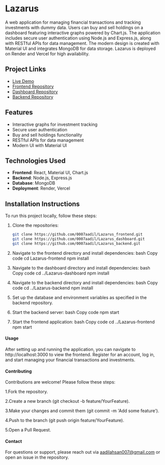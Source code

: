 # Lazarus

A web application for managing financial transactions and tracking investments with dummy data. Users can buy and sell holdings on a dashboard featuring interactive graphs powered by Chart.js. The application includes secure user authentication using Node.js and Express.js, along with RESTful APIs for data management. The modern design is created with Material UI and integrates MongoDB for data storage. Lazarus is deployed on Render and Vercel for high availability.

## Project Links

- [Live Demo](https://lazarus-dusky.vercel.app)
- [Frontend Repository](https://github.com/0007aadil/Lazarus_frontend.git)
- [Dashboard Repository](https://github.com/0007aadil/Lazarus_dashboard.git)
- [Backend Repository](https://github.com/0007aadil/Lazarus_backend.git)

## Features

- Interactive graphs for investment tracking
- Secure user authentication
- Buy and sell holdings functionality
- RESTful APIs for data management
- Modern UI with Material UI

## Technologies Used

- **Frontend**: React, Material UI, Chart.js
- **Backend**: Node.js, Express.js
- **Database**: MongoDB
- **Deployment**: Render, Vercel

## Installation Instructions

To run this project locally, follow these steps:

1. Clone the repositories:
   ```bash
   git clone https://github.com/0007aadil/Lazarus_frontend.git
   git clone https://github.com/0007aadil/Lazarus_dashboard.git
   git clone https://github.com/0007aadil/Lazarus_backend.git
2. Navigate to the frontend directory and install dependencies:
bash
Copy code
cd Lazarus-frontend
npm install
3. Navigate to the dashboard directory and install dependencies:
bash
Copy code
cd ../Lazarus-dashboard
npm install
4. Navigate to the backend directory and install dependencies:
bash
Copy code
cd ../Lazarus-backend
npm install
5. Set up the database and environment variables as specified in the backend repository.

6. Start the backend server:
bash
Copy code
npm start
7. Start the frontend application:
bash
Copy code
cd ../Lazarus-frontend
npm start

#### Usage
After setting up and running the application, you can navigate to http://localhost:3000 to view the frontend. Register for an account, log in, and start managing your financial transactions and investments.

#### Contributing
Contributions are welcome! Please follow these steps:

1.Fork the repository.

2.Create a new branch (git checkout -b feature/YourFeature).

3.Make your changes and commit them (git commit -m 'Add some feature').

4.Push to the branch (git push origin feature/YourFeature).

5.Open a Pull Request.

#### Contact
For questions or support, please reach out via aadilahsan007@gmail.com or open an issue in the repository.
